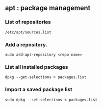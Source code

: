 ## apt : package management

### List of repositories
`/etc/apt/sources.list`

### Add a repository.
`sudo add-apt-repository <repo name>`

### List all installed packages
`dpkg --get-selections > packages.list`

### Import a saved package list
`sudo dpkg --set-selections < packages.list`